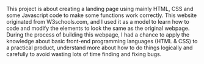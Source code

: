 This project is about creating a landing page using mainly HTML, CSS and some Javascript code to make some functions work correctly. 
This website originated from W3schools.com, and I used it as a model to learn how to code and modify the elements to look the same as the original webpage.
During the process of building this webpage, I had a chance to apply the knowledge about basic front-end programming languages (HTML & CSS) to a practical product, understand 
more about how to do things logically and carefully to avoid wasting lots of time finding and fixing bugs.
